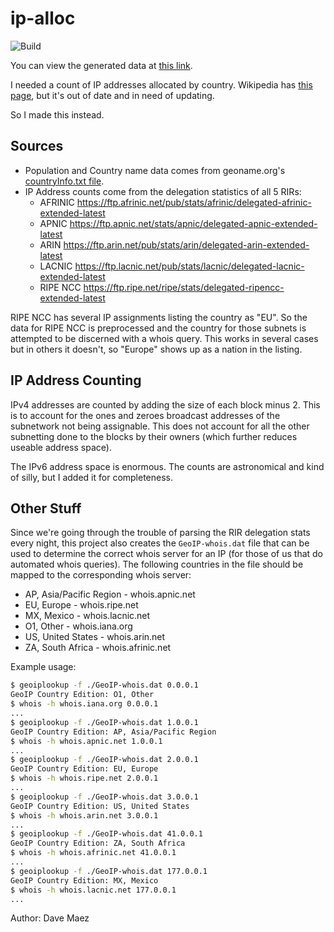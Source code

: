 # ip-alloc

![Build](https://img.shields.io/github/workflow/status/impliedchaos/ip-alloc/IP%20Allocation%20data%20build?logo=github)

You can view the generated data at [this link](https://impliedchaos.github.io/ip-alloc/).

I needed a count of IP addresses allocated by country.  Wikipedia has [this page](https://en.wikipedia.org/wiki/List_of_countries_by_IPv4_address_allocation),
but it's out of date and in need of updating.

So I made this instead.

## Sources

* Population and Country name data comes from geoname.org's [countryInfo.txt file](https://download.geonames.org/export/dump/countryInfo.txt).
* IP Address counts come from the delegation statistics of all 5 RIRs:
  * AFRINIC <https://ftp.afrinic.net/pub/stats/afrinic/delegated-afrinic-extended-latest>
  * APNIC <https://ftp.apnic.net/stats/apnic/delegated-apnic-extended-latest>
  * ARIN <https://ftp.arin.net/pub/stats/arin/delegated-arin-extended-latest>
  * LACNIC <https://ftp.lacnic.net/pub/stats/lacnic/delegated-lacnic-extended-latest>
  * RIPE NCC <https://ftp.ripe.net/ripe/stats/delegated-ripencc-extended-latest>

RIPE NCC has several IP assignments listing the country as "EU".  So the data for RIPE NCC is preprocessed and the country for those subnets is attempted to be discerned with a whois query.  This works in several cases but in others it doesn't, so "Europe" shows up as a nation in the listing.

## IP Address Counting

IPv4 addresses are counted by adding the size of each block minus 2.  This is to account for the ones and zeroes broadcast addresses of the subnetwork not being assignable.  This does not account for all the other subnetting done to the blocks by their owners (which further reduces useable address space).

The IPv6 address space is enormous.  The counts are astronomical and kind of silly, but I added it for completeness.

## Other Stuff

Since we're going through the trouble of parsing the RIR delegation stats every night, this project also creates the `GeoIP-whois.dat` file that can be used to determine the correct whois server for an IP (for those of us that do automated whois queries).  The following countries in the file should be mapped to the corresponding whois server:

* AP, Asia/Pacific Region - whois.apnic.net
* EU, Europe - whois.ripe.net
* MX, Mexico - whois.lacnic.net
* O1, Other - whois.iana.org
* US, United States - whois.arin.net
* ZA, South Africa - whois.afrinic.net

Example usage: 

```bash
$ geoiplookup -f ./GeoIP-whois.dat 0.0.0.1
GeoIP Country Edition: O1, Other
$ whois -h whois.iana.org 0.0.0.1
...
$ geoiplookup -f ./GeoIP-whois.dat 1.0.0.1
GeoIP Country Edition: AP, Asia/Pacific Region
$ whois -h whois.apnic.net 1.0.0.1
...
$ geoiplookup -f ./GeoIP-whois.dat 2.0.0.1
GeoIP Country Edition: EU, Europe
$ whois -h whois.ripe.net 2.0.0.1
...
$ geoiplookup -f ./GeoIP-whois.dat 3.0.0.1
GeoIP Country Edition: US, United States
$ whois -h whois.arin.net 3.0.0.1
...
$ geoiplookup -f ./GeoIP-whois.dat 41.0.0.1
GeoIP Country Edition: ZA, South Africa
$ whois -h whois.afrinic.net 41.0.0.1
...
$ geoiplookup -f ./GeoIP-whois.dat 177.0.0.1
GeoIP Country Edition: MX, Mexico
$ whois -h whois.lacnic.net 177.0.0.1
...

```

Author: Dave Maez
